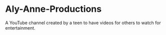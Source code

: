 # Aly-Anne-Productions
A YouTube channel created by a teen to have videos for others to watch for entertainment.
